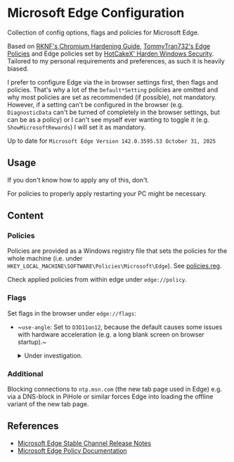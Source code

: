 # Microsoft Edge Configuration

Collection of config options, flags and policies for Microsoft Edge.

Based on [RKNF's Chromium Hardening Guide](https://github.com/RKNF404/chromium-hardening-guide), [TommyTran732's Edge Policies](https://github.com/TommyTran732/Microsoft-Edge-Policies)
and Edge policies set by [HotCakeX' Harden Windows Security](https://github.com/HotCakeX/Harden-Windows-Security).
Tailored to my personal requirements and preferences, as such it is heavily biased.

I prefer to configure Edge via the in browser settings first, then flags and policies. That's why a lot of the `Default*Setting` policies are omitted and
why most policies are set as recommended (if possible), not mandatory.
However, if a setting can't be configured in the browser (e.g. `DiagnosticData` can't be turned of completely in the browser settings, but can be as a policy)
or I can't see myself ever wanting to toggle it (e.g. `ShowMicrosoftRewards`) I will set it as mandatory.

Up to date for `Microsoft Edge Version 142.0.3595.53 October 31, 2025`

## Usage

If you don't know how to apply any of this, don't.

For policies to properly apply restarting your PC might be necessary.

## Content

### Policies

Policies are provided as a Windows registry file that sets the policies for the whole machine (i.e. under `HKEY_LOCAL_MACHINE\SOFTWARE\Policies\Microsoft\Edge`).
See [policies.reg](./policies.reg).

Check applied policies from within edge under `edge://policy`.

### Flags

Set flags in the browser under `edge://flags`:
- ~`use-angle`: Set to `D3D11on12`, because the default causes some issues with hardware acceleration (e.g. a long blank screen on browser startup).~
  <details><summary>Under investigation.</summary>

  This option for the flag has been removed. Set to default for now, while I investigate alternatives.

  Might just need to accept the blank screen on startup for the future. Maybe that's a symptom of GPU process isolation (e.g. because of necessary setup) ?

  Possible work-around: Activate Edge's Startup-Boost

### Additional

Blocking connections to `ntp.msn.com` (the new tab page used in Edge) e.g. via a DNS-block in PiHole or similar forces Edge into loading the offline variant of the new tab page.

## References

- [Microsoft Edge Stable Channel Release Notes](https://learn.microsoft.com/en-us/deployedge/microsoft-edge-relnote-stable-channel)
- [Microsoft Edge Policy Documentation](https://learn.microsoft.com/deployedge/microsoft-edge-policies)
